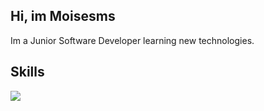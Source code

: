<h2>Hi, im Moisesms</h2>
<p>Im a Junior Software Developer learning new technologies.</p>

<h2 >Skills </h2>

<p>
  <a href="https://skillicons.dev">
    <img src="https://skillicons.dev/icons?i=css,html,js,react,php,wordpress,bootstrap,java,eclipse,python,vscode,kotlin,cs,bash,bots" />
  </a>
</p>
